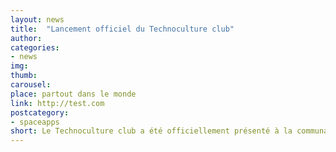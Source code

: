 ```yaml
---
layout: news
title:  "Lancement officiel du Technoculture club"
author: 
categories:
- news
img: 
thumb: 
carousel:
place: partout dans le monde 
link: http://test.com
postcategory:
- spaceapps
short: Le Technoculture club a été officiellement présenté à la communauté lors d'une soirée ouverte.   
---
```

